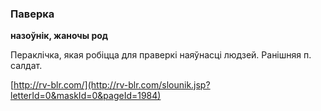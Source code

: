 ### Паверка
**назоўнік, жаночы род**

Пераклічка, якая робіцца для праверкі наяўнасці людзей. Ранішняя п. салдат.

<a rel="author">[http://rv-blr.com/](http://rv-blr.com/slounik.jsp?letterId=0&maskId=0&pageId=1984)</a>
